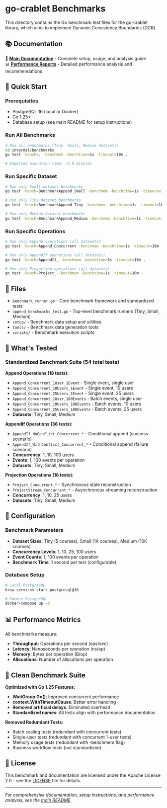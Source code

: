 # go-crablet Benchmarks

This directory contains the Go benchmark test files for the go-crablet library, which aims to implement Dynamic Consistency Boundaries (DCB).

## 📚 Documentation

📖 **[Main Documentation](../README.md)** - Complete setup, usage, and analysis guide  
📊 **[Performance Reports](../docs/performance-local.md)** - Detailed performance analysis and recommendations

## 🚀 Quick Start

### Prerequisites
- PostgreSQL 16 (local or Docker)
- Go 1.25+
- Database setup (see main README for setup instructions)

### Run All Benchmarks
```bash
# Run all benchmarks (Tiny, Small, Medium datasets)
cd internal/benchmarks
go test -bench=. -benchmem -benchtime=1s -timeout=10m .

# Expected execution time: ~2.9 minutes
```

### Run Specific Dataset
```bash
# Run only Small dataset benchmarks
go test -bench=BenchmarkAppend_Small -benchmem -benchtime=1s -timeout=10m .

# Run only Tiny dataset benchmarks  
go test -bench=BenchmarkAppend_Tiny -benchmem -benchtime=1s -timeout=10m .

# Run only Medium dataset benchmarks
go test -bench=BenchmarkAppend_Medium -benchmem -benchtime=1s -timeout=10m .
```

### Run Specific Operations
```bash
# Run only Append operations (all datasets)
go test -bench=Append_Concurrent -benchmem -benchtime=1s -timeout=10m .

# Run only AppendIf operations (all datasets)
go test -bench=AppendIf_ -benchmem -benchtime=1s -timeout=10m .

# Run only Projection operations (all datasets)
go test -bench=Project_ -benchmem -benchtime=1s -timeout=10m .
```

## 📁 Files

- `benchmark_runner.go` - Core benchmark framework and standardized tests
- `append_benchmarks_test.go` - Top-level benchmark runners (Tiny, Small, Medium)
- `setup/` - Benchmark data setup and utilities
- `tools/` - Benchmark data generation tools
- `scripts/` - Benchmark execution scripts

## 🎯 What's Tested

### Standardized Benchmark Suite (54 total tests)

**Append Operations (18 tests):**
- `Append_Concurrent_1User_1Event` - Single event, single user
- `Append_Concurrent_10Users_1Event` - Single event, 10 users
- `Append_Concurrent_25Users_1Event` - Single event, 25 users
- `Append_Concurrent_1User_100Events` - Batch events, single user
- `Append_Concurrent_10Users_100Events` - Batch events, 10 users
- `Append_Concurrent_25Users_100Events` - Batch events, 25 users
- **Datasets**: Tiny, Small, Medium

**AppendIf Operations (36 tests):**
- `AppendIf_NoConflict_Concurrent_*` - Conditional append (success scenario)
- `AppendIf_WithConflict_Concurrent_*` - Conditional append (failure scenario)
- **Concurrency**: 1, 10, 100 users
- **Events**: 1, 100 events per operation
- **Datasets**: Tiny, Small, Medium

**Projection Operations (18 tests):**
- `Project_Concurrent_*` - Synchronous state reconstruction
- `ProjectStream_Concurrent_*` - Asynchronous streaming reconstruction
- **Concurrency**: 1, 10, 25 users
- **Datasets**: Tiny, Small, Medium

## 🔧 Configuration

### Benchmark Parameters
- **Dataset Sizes**: Tiny (5 courses), Small (1K courses), Medium (10K courses)
- **Concurrency Levels**: 1, 10, 25, 100 users
- **Event Counts**: 1, 100 events per operation
- **Benchmark Time**: 1 second per test (configurable)

### Database Setup
```bash
# Local PostgreSQL
brew services start postgresql@16

# Docker PostgreSQL
docker-compose up -d
```

## 📊 Performance Metrics

All benchmarks measure:
- **Throughput**: Operations per second (ops/sec)
- **Latency**: Nanoseconds per operation (ns/op)
- **Memory**: Bytes per operation (B/op)
- **Allocations**: Number of allocations per operation

## 🧹 Clean Benchmark Suite

**Optimized with Go 1.25 Features:**
- **WaitGroup.Go()**: Improved concurrent performance
- **context.WithTimeoutCause**: Better error handling
- **Removed artificial delays**: Eliminated overhead
- **Standardized names**: All tests align with performance documentation

**Removed Redundant Tests:**
- Batch scaling tests (redundant with concurrent tests)
- Single-user tests (redundant with concurrent 1-user tests)
- Memory usage tests (redundant with -benchmem flag)
- Business workflow tests (not standardized)

## 📄 **License**

This benchmark and documentation are licensed under the Apache License 2.0 - see the [LICENSE](../../../LICENSE) file for details.

---

*For comprehensive documentation, setup instructions, and performance analysis, see the [main README](../README.md).* 